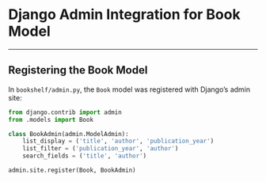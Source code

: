# Django Admin Integration for Book Model

---

## Registering the Book Model
In `bookshelf/admin.py`, the `Book` model was registered with Django’s admin site:

```python
from django.contrib import admin
from .models import Book

class BookAdmin(admin.ModelAdmin):
    list_display = ('title', 'author', 'publication_year')
    list_filter = ('publication_year', 'author')
    search_fields = ('title', 'author')

admin.site.register(Book, BookAdmin)
